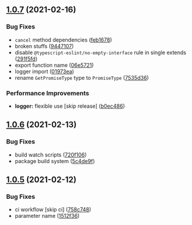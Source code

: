 ## [1.0.7](https://github.com/hitechline/react/compare/v1.0.6...v1.0.7) (2021-02-16)


### Bug Fixes

* `cancel` method dependencies ([feb1678](https://github.com/hitechline/react/commit/feb16782cef781187f696d87a15812d4c54c384c))
* broken stuffs ([9447107](https://github.com/hitechline/react/commit/9447107560d427d84e653f8fea3b545d4b86c889))
* disable `@typescript-eslint/no-empty-interface` rule in single extends ([291f5fd](https://github.com/hitechline/react/commit/291f5fd6b6ff9eb96a73ea86b7d2265c85d6ef4c))
* export function name ([06e5721](https://github.com/hitechline/react/commit/06e5721a6308cfe31dce0b86fee139d0b4e68255))
* logger import ([01973ea](https://github.com/hitechline/react/commit/01973eafefc38c99d89e8d7230b89c64669e1ab2))
* rename `GetPromiseType` type to `PromiseType` ([7535d36](https://github.com/hitechline/react/commit/7535d36b087fae802d229c9bc9cc891823f461d0))


### Performance Improvements

* **logger:** flexible use [skip release] ([b0ec486](https://github.com/hitechline/react/commit/b0ec486a66b4883226be166ddc8fa6c39b955da0))

## [1.0.6](https://github.com/hitechline/react/compare/v1.0.5...v1.0.6) (2021-02-13)


### Bug Fixes

* build watch scripts ([720f106](https://github.com/hitechline/react/commit/720f10607d5cb81ee833702d9523225ba70a9243))
* package build system ([5c4de9f](https://github.com/hitechline/react/commit/5c4de9ffd754387e81c739faf30819a68310de7f))

## [1.0.5](https://github.com/hitechline/react/compare/v1.0.4...v1.0.5) (2021-02-12)


### Bug Fixes

* ci workflow [skip ci] ([758c748](https://github.com/hitechline/react/commit/758c748d8a0e6da164b1649aba16d8fc8bb6310f))
* parameter name ([1512f36](https://github.com/hitechline/react/commit/1512f36847f49dcf85bc4a25a4521f2c82f3e19f))
